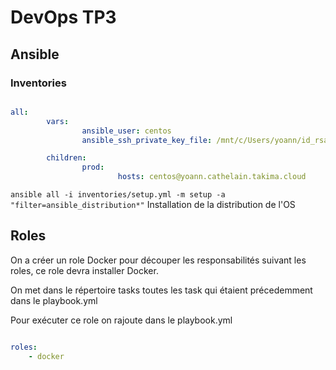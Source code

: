 # DevOps TP3

## Ansible

### Inventories 

```yml

all:
        vars:
                ansible_user: centos
                ansible_ssh_private_key_file: /mnt/c/Users/yoann/id_rsa

        children:
                prod:
                        hosts: centos@yoann.cathelain.takima.cloud
```

`ansible all -i inventories/setup.yml -m setup -a "filter=ansible_distribution*"` Installation de la distribution de l'OS


## Roles

On a créer un role Docker pour découper les responsabilités suivant les roles, ce role devra installer Docker.

On met dans le répertoire tasks toutes les task qui étaient précedemment dans le playbook.yml

Pour exécuter ce role on rajoute dans le playbook.yml

```yml

roles:
    - docker
```